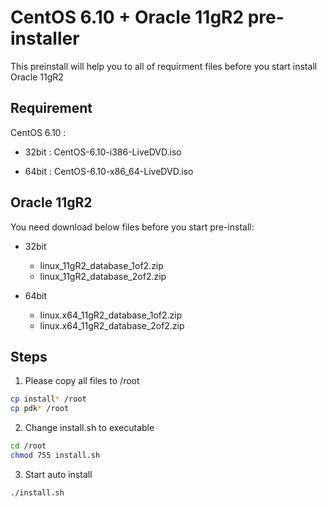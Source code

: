 # CentOS 6.10 + Oracle 11gR2 pre-installer

This preinstall will help you to all of requirment files before you start install Oracle 11gR2

## Requirement

CentOS 6.10 :

- 32bit : CentOS-6.10-i386-LiveDVD.iso

- 64bit : CentOS-6.10-x86_64-LiveDVD.iso

## Oracle 11gR2 

You need download below files before you start pre-install:

- 32bit 

    * linux_11gR2_database_1of2.zip
    * linux_11gR2_database_2of2.zip

- 64bit

    * linux.x64_11gR2_database_1of2.zip
    * linux.x64_11gR2_database_2of2.zip

## Steps

1. Please copy all files to /root

```bash
cp install* /root
cp pdk* /root
```

2. Change install.sh to executable

```bash
cd /root
chmod 755 install.sh
```

3. Start auto install

```bash
./install.sh
```


